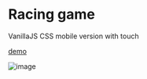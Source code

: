# Racing game 
VanillaJS CSS mobile version with touch

[demo](https://stacksite.ru/assets/projects2/racing/)

![image](https://user-images.githubusercontent.com/19924460/211601548-1fadf8e2-109c-44ea-ad61-0a20394f41e2.png)
